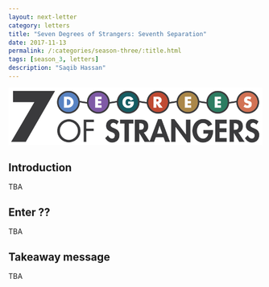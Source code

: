 ```yaml
---
layout: next-letter
category: letters
title: "Seven Degrees of Strangers: Seventh Separation"
date: 2017-11-13
permalink: /:categories/season-three/:title.html
tags: [season_3, letters]
description: "Saqib Hassan"
---
```


<img src="https://github.com/jermspeaks/jermspeaks.github.io/blob/master/assets/images/7_Degrees_Of_Strangers_Letterhead.png?raw=true" alt="7 Degrees of Strangers Letterhead" width="600" />

## Introduction

TBA

## Enter ??

TBA

## Takeaway message

TBA